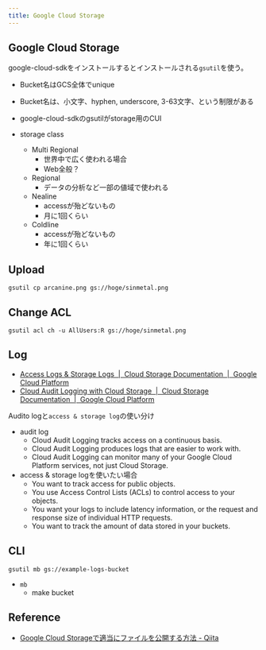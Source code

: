 ```yaml
---
title: Google Cloud Storage
---
```


## Google Cloud Storage
google-cloud-sdkをインストールするとインストールされる`gsutil`を使う。

* Bucket名はGCS全体でunique
* Bucket名は、小文字、hyphen, underscore, 3-63文字、という制限がある
* google-cloud-sdkのgsutilがstorage用のCUI

* storage class
    * Multi Regional
        * 世界中で広く使われる場合
        * Web全般？
    * Regional
        * データの分析など一部の値域で使われる
    * Nealine
        * accessが殆どないもの
        * 月に1回くらい
    * Coldline
        * accessが殆どないもの
        * 年に1回くらい

## Upload

```
gsutil cp arcanine.png gs://hoge/sinmetal.png
```

## Change ACL

```
gsutil acl ch -u AllUsers:R gs://hoge/sinmetal.png
```

## Log
* [Access Logs & Storage Logs  |  Cloud Storage Documentation  |  Google Cloud Platform](https://cloud.google.com/storage/docs/access-logs)
* [Cloud Audit Logging with Cloud Storage  |  Cloud Storage Documentation  |  Google Cloud Platform](https://cloud.google.com/storage/docs/audit-logs)


Audito logと`access & storage log`の使い分け

* audit log
    * Cloud Audit Logging tracks access on a continuous basis.
    * Cloud Audit Logging produces logs that are easier to work with.
    * Cloud Audit Logging can monitor many of your Google Cloud Platform services, not just Cloud Storage.
* access & storage logを使いたい場合
    * You want to track access for public objects.
    * You use Access Control Lists (ACLs) to control access to your objects.
    * You want your logs to include latency information, or the request and response size of individual HTTP requests.
    * You want to track the amount of data stored in your buckets.


## CLI


```
gsutil mb gs://example-logs-bucket
```

* `mb`
    * make bucket

## Reference
* [Google Cloud Storageで適当にファイルを公開する方法 - Qiita](http://qiita.com/sinmetal/items/81395ce5fdaeb6e69310)



